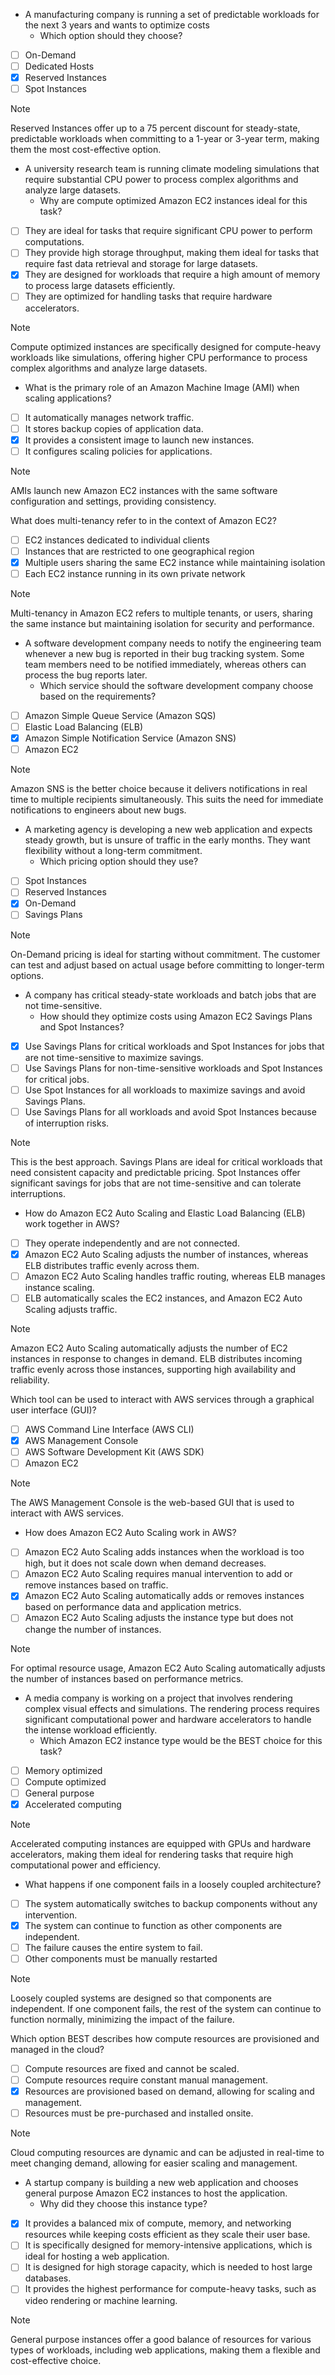
* A manufacturing company is running a set of predictable workloads for the next 3 years and wants to optimize costs
  - Which option should they choose?
* [ ] On-Demand
* [ ] Dedicated Hosts
* [x] Reserved Instances
* [ ] Spot Instances

>[!NOTE]
>Reserved Instances offer up to a 75 percent discount for steady-state, predictable workloads when committing to a 1-year or 3-year term, making them the most cost-effective option.

* A university research team is running climate modeling simulations that require substantial CPU power to process complex algorithms and analyze large datasets.
  - Why are compute optimized Amazon EC2 instances ideal for this task?

* [ ] They are ideal for tasks that require significant CPU power to perform computations.
* [ ] They provide high storage throughput, making them ideal for tasks that require fast data retrieval and storage for large datasets.
* [x] They are designed for workloads that require a high amount of memory to process large datasets efficiently.
* [ ] They are optimized for handling tasks that require hardware accelerators.

>[!NOTE]
>Compute optimized instances are specifically designed for compute-heavy workloads like simulations, offering higher CPU performance to process complex algorithms and analyze large datasets.



* What is the primary role of an Amazon Machine Image (AMI) when scaling applications?

* [ ] It automatically manages network traffic.
* [ ] It stores backup copies of application data.
* [x] It provides a consistent image to launch new instances.
* [ ] It configures scaling policies for applications.

>[!NOTE]
>AMIs launch new Amazon EC2 instances with the same software configuration and settings, providing consistency.


What does multi-tenancy refer to in the context of Amazon EC2?

* [ ] EC2 instances dedicated to individual clients
* [ ] Instances that are restricted to one geographical region
* [x] Multiple users sharing the same EC2 instance while maintaining isolation
* [ ] Each EC2 instance running in its own private network

>[!NOTE]
>Multi-tenancy in Amazon EC2 refers to multiple tenants, or users, sharing the same instance but maintaining isolation for security and performance.

* A software development company needs to notify the engineering team whenever a new bug is reported in their bug tracking system. Some team members need to be notified immediately, whereas others can process the bug reports later.
  - Which service should the software development company choose based on the requirements?

* [ ] Amazon Simple Queue Service (Amazon SQS)
* [ ] Elastic Load Balancing (ELB)
* [x] Amazon Simple Notification Service (Amazon SNS)
* [ ] Amazon EC2

>[!NOTE]
>Amazon SNS is the better choice because it delivers notifications in real time to multiple recipients simultaneously. This suits the need for immediate notifications to engineers about new bugs.



* A marketing agency is developing a new web application and expects steady growth, but is unsure of traffic in the early months. They want flexibility without a long-term commitment.
  - Which pricing option should they use?

* [ ] Spot Instances
* [ ] Reserved Instances
* [x] On-Demand
* [ ] Savings Plans

>[!NOTE]
>On-Demand pricing is ideal for starting without commitment. The customer can test and adjust based on actual usage before committing to longer-term options.


* A company has critical steady-state workloads and batch jobs that are not time-sensitive.
  * How should they optimize costs using Amazon EC2 Savings Plans and Spot Instances?

* [x] Use Savings Plans for critical workloads and Spot Instances for jobs that are not time-sensitive to maximize savings.
* [ ] Use Savings Plans for non-time-sensitive workloads and Spot Instances for critical jobs.
* [ ] Use Spot Instances for all workloads to maximize savings and avoid Savings Plans.
* [ ] Use Savings Plans for all workloads and avoid Spot Instances because of interruption risks.

>[!NOTE]
>This is the best approach. Savings Plans are ideal for critical workloads that need consistent capacity and predictable pricing. Spot Instances offer significant savings for jobs that are not time-sensitive and can tolerate interruptions.

* How do Amazon EC2 Auto Scaling and Elastic Load Balancing (ELB) work together in AWS?

* [ ] They operate independently and are not connected.
* [x] Amazon EC2 Auto Scaling adjusts the number of instances, whereas ELB distributes traffic evenly across them.
* [ ] Amazon EC2 Auto Scaling handles traffic routing, whereas ELB manages instance scaling.
* [ ] ELB automatically scales the EC2 instances, and Amazon EC2 Auto Scaling adjusts traffic.

>[!NOTE]
>Amazon EC2 Auto Scaling automatically adjusts the number of EC2 instances in response to changes in demand. ELB distributes incoming traffic evenly across those instances, supporting high availability and reliability.


Which tool can be used to interact with AWS services through a graphical user interface (GUI)?

* [ ] AWS Command Line Interface (AWS CLI)
* [x] AWS Management Console
* [ ] AWS Software Development Kit (AWS SDK)
* [ ] Amazon EC2

>[!NOTE]
>The AWS Management Console is the web-based GUI that is used to interact with AWS services.

* How does Amazon EC2 Auto Scaling work in AWS?

* [ ] Amazon EC2 Auto Scaling adds instances when the workload is too high, but it does not scale down when demand decreases.
* [ ] Amazon EC2 Auto Scaling requires manual intervention to add or remove instances based on traffic.
* [x] Amazon EC2 Auto Scaling automatically adds or removes instances based on performance data and application metrics.
* [ ] Amazon EC2 Auto Scaling adjusts the instance type but does not change the number of instances.

>[!NOTE]
>For optimal resource usage, Amazon EC2 Auto Scaling automatically adjusts the number of instances based on performance metrics.

* A media company is working on a project that involves rendering complex visual effects and simulations. The rendering process requires significant computational power and hardware accelerators to handle the intense workload efficiently.
  * Which Amazon EC2 instance type would be the BEST choice for this task?

* [ ] Memory optimized
* [ ] Compute optimized
* [ ] General purpose
* [x] Accelerated computing

>[!NOTE]
>Accelerated computing instances are equipped with GPUs and hardware accelerators, making them ideal for rendering tasks that require high computational power and efficiency.

* What happens if one component fails in a loosely coupled architecture?

* [ ] The system automatically switches to backup components without any intervention.
* [x] The system can continue to function as other components are independent.
* [ ] The failure causes the entire system to fail.
* [ ] Other components must be manually restarted

>[!NOTE]
>Loosely coupled systems are designed so that components are independent. If one component fails, the rest of the system can continue to function normally, minimizing the impact of the failure.


Which option BEST describes how compute resources are provisioned and managed in the cloud?

* [ ] Compute resources are fixed and cannot be scaled.
* [ ] Compute resources require constant manual management.
* [x] Resources are provisioned based on demand, allowing for scaling and management.
* [ ] Resources must be pre-purchased and installed onsite.

>[!NOTE]
>Cloud computing resources are dynamic and can be adjusted in real-time to meet changing demand, allowing for easier scaling and management.


* A startup company is building a new web application and chooses general purpose Amazon EC2 instances to host the application.
  * Why did they choose this instance type?

* [x] It provides a balanced mix of compute, memory, and networking resources while keeping costs efficient as they scale their user base.
* [ ] It is specifically designed for memory-intensive applications, which is ideal for hosting a web application.
* [ ] It is designed for high storage capacity, which is needed to host large databases.
* [ ] It provides the highest performance for compute-heavy tasks, such as video rendering or machine learning.

>[!NOTE]
>General purpose instances offer a good balance of resources for various types of workloads, including web applications, making them a flexible and cost-effective choice.

